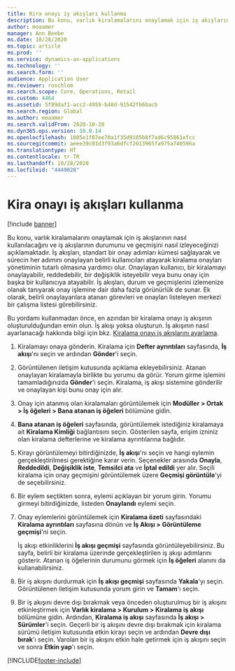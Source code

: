 ```yaml
---
title: Kira onayı iş akışları kullanma
description: Bu konu, varlık kiralamalarını onaylamak için iş akışlarının nasıl kullanılacağını ve iş akışlarının durumunu ve geçmişini nasıl izleyeceğinizi açıklamaktadır.
author: moaamer
manager: Ann Beebe
ms.date: 10/28/2020
ms.topic: article
ms.prod: ''
ms.service: dynamics-ax-applications
ms.technology: ''
ms.search.form: ''
audience: Application User
ms.reviewer: roschlom
ms.search.scope: Core, Operations, Retail
ms.custom: 4464
ms.assetid: 5f89daf1-acc2-4959-b48d-91542fb6bacb
ms.search.region: Global
ms.author: moaamer
ms.search.validFrom: 2020-10-28
ms.dyn365.ops.version: 10.0.14
ms.openlocfilehash: 1805e1f87ee70a1f35d9105b8f7ad6c95861efcc
ms.sourcegitcommit: aeee39c01d3f93a6dfcf2013965fa975a740596a
ms.translationtype: HT
ms.contentlocale: tr-TR
ms.lasthandoff: 10/28/2020
ms.locfileid: "4449028"
---
```

# <a name="use-lease-approval-workflows"></a>Kira onayı iş akışları kullanma

[!include [banner](../includes/banner.md)]

Bu konu, varlık kiralamalarını onaylamak için iş akışlarının nasıl kullanılacağını ve iş akışlarının durumunu ve geçmişini nasıl izleyeceğinizi açıklamaktadır. İş akışları, standart bir onay adımları kümesi sağlayarak ve sürecin her adımını onaylayan belirli kullanıcıları atayarak kiralama onayları yönetiminin tutarlı olmasına yardımcı olur. Onaylayan kullanıcı, bir kiralamayı onaylayabilir, reddedebilir, bir değişiklik isteyebilir veya bunu onay için başka bir kullanıcıya atayabilir. İş akışları, durum ve geçmişlerini izlemenize olanak tanıyarak onay işlemine dair daha fazla görünürlük de sunar. Ek olarak, belirli onaylayanlara atanan görevleri ve onayları listeleyen merkezi bir çalışma listesi görebilirsiniz.

Bu yordamı kullanmadan önce, en azından bir kiralama onayı iş akışının oluşturulduğundan emin olun. İş akışı yoksa oluşturun. İş akışının nasıl ayarlanacağı hakkında bilgi için bkz. [Kiralama onayı iş akışlarını ayarlama](set-up-lease-wrkflw.md).

1. Kiralamayı onaya gönderin. Kiralama için **Defter ayrıntıları** sayfasında, **İş akışı**'nı seçin ve ardından **Gönder**'i seçin.
2. Görüntülenen iletişim kutusunda açıklama ekleyebilirsiniz. Atanan onaylayan kiralamayla birlikte bu yorumu da görür. Yorum girme işlemini tamamladığınızda **Gönder**'i seçin. Kiralama, iş akışı sistemine gönderilir ve onaylayan kişi bunu onay için alır.
3. Onay için atanmış olan kiralamaları görüntülemek için **Modüller \> Ortak \> İş öğeleri \> Bana atanan iş öğeleri** bölümüne gidin.
4. **Bana atanan iş öğeleri** sayfasında, görüntülemek istediğiniz kiralamaya ait **Kiralama Kimliği** bağlantısını seçin. Gösterilen sayfa, erişim izniniz olan kiralama defterlerine ve kiralama ayrıntılarına bağlıdır.
5. Kirayı görüntülemeyi bitirdiğinizde, **İş akışı**'nı seçin ve hangi eylemin gerçekleştirilmesi gerektiğine karar verin. Seçenekler arasında **Onayla**, **Reddedildi**, **Değişiklik iste**, **Temsilci ata** ve **İptal edildi** yer alır. Seçili kiralama için onay geçmişini görüntülemek üzere **Geçmişi görüntüle**'yi de seçebilirsiniz.
6. Bir eylem seçtikten sonra, eylemi açıklayan bir yorum girin. Yorumu girmeyi bitirdiğinizde, listeden **Onaylandı** eylemi seçin.
7. Onay eylemlerini görüntülemek için **Kiralama özeti** sayfasındaki **Kiralama ayrıntıları** sayfasına dönün ve **İş Akışı \> Görüntüleme geçmişi**'ni seçin.

    İş akışı etkinliklerini **İş akışı geçmişi** sayfasında görüntüleyebilirsiniz. Bu sayfa, belirli bir kiralama üzerinde gerçekleştirilen iş akışı adımlarını gösterir. Atanan iş öğelerinin durumunu görmek için **İş öğeleri** alanını da kullanabilirsiniz.

8. Bir iş akışını durdurmak için **İş akışı geçmişi** sayfasında **Yakala**'yı seçin. Görüntülenen iletişim kutusunda yorum girin ve **Tamam**'ı seçin.
9. Bir iş akışını devre dışı bırakmak veya önceden oluşturulmuş bir iş akışını etkinleştirmek için **Varlık kiralama \> Kurulum \> Kiralama iş akışı** bölümüne gidin. Ardından, **Kiralama iş akışı** sayfasında **İş akışı \> Sürümler**'i seçin. Geçerli bir iş akışını devre dışı bırakmak için kiralama sürümü iletişim kutusunda etkin kirayı seçin ve ardından **Devre dışı bırak**'ı seçin. Varolan bir iş akışını etkin hale getirmek için iş akışını seçin ve sonra **Etkin yap**'ı seçin.


[!INCLUDE[footer-include](../../includes/footer-banner.md)]